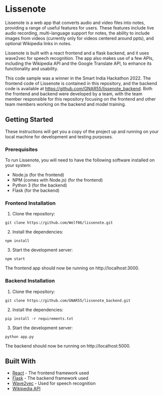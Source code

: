 # Lissenote

Lissenote is a web app that converts audio and video files into notes, providing a range of useful features for users. These features include live audio recording, multi-language support for notes, the ability to include images from videos (currently only for videos centered around ppts), and optional Wikipedia links in notes.

Lissenote is built with a react frontend and a flask backend, and it uses wave2vec for speech recognition. The app also makes use of a few APIs, including the Wikipedia API and the Google Translate API, to enhance its functionality and usability.

This code sample was a winner in the Smart India Hackathon 2022. The frontend code of Lissenote is contained in this repository, and the backend code is available at https://github.com/GNAR55/lissenote_backend. Both the frontend and backend were developed by a team, with the team member responsible for this repository focusing on the frontend and other team members working on the backend and model training.

## Getting Started

These instructions will get you a copy of the project up and running on your local machine for development and testing purposes.

### Prerequisites

To run Lissenote, you will need to have the following software installed on your system:

- Node.js (for the frontend)
- NPM (comes with Node.js) (for the frontend)
- Python 3 (for the backend)
- Flask (for the backend)


### Frontend Installation

1. Clone the repository:

```npm
git clone https://github.com/Welf06/lissenote.git
```

2. Install the dependencies:
```
npm install
```


3. Start the development server:

```
npm start
```
The frontend app should now be running on http://localhost:3000.


### Backend Installation

1. Clone the repository:
```
git clone https://github.com/GNAR55/lissenote_backend.git
```


2. Install the dependencies:
```
pip install -r requirements.txt
```


3. Start the development server:
```
python app.py
```


The backend should now be running on http://localhost:5000.

## Built With

- [React](https://reactjs.org/) - The frontend framework used
- [Flask](https://flask.palletsprojects.com/) - The backend framework used
- [Wave2vec](https://github.com/TomiBajsic/Wave2Vec) - Used for speech recognition
- [Wikipedia API](https://www.mediawiki.org/wiki/API:Main_page)


